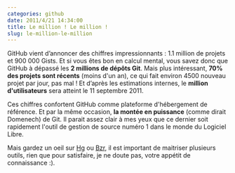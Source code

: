 ```yaml
---
categories: github
date: 2011/4/21 14:34:00
title: Le million ! Le million !
slug: le-million-le-million
---
```


GitHub vient d’annoncer des chiffres impressionnants : 1.1 million de projets et 900 000 Gists. Et si vous êtes bon en calcul mental, vous savez donc que GitHub à dépassé les **2 millions de dépôts Git**. Mais plus intéressant, **70% des projets sont récents** (moins d'un an), ce qui fait environ 4500 nouveau projet par jour, pas mal ! Et d’après les estimations internes, le **million d'utilisateurs** sera atteint le 11 septembre 2011.

Ces chiffres confortent GitHub comme plateforme d'hébergement de référence. Et par la même occasion, **la montée en puissance** (comme dirait Domenech) de Git. Il parait assez clair à mes yeux que ce dernier soit rapidement l'outil de gestion de source numéro 1 dans le monde du Logiciel Libre.

Mais gardez un oeil sur [Hg](http://mercurial.selenic.com/) ou [Bzr](http://bazaar.canonical.com/), il est important de maitriser plusieurs outils, rien que pour satisfaire, je ne doute pas, votre appétit de connaissance :).



